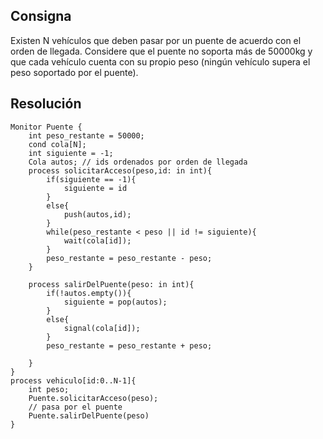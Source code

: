 ## Consigna

Existen N vehículos que deben pasar por un puente de acuerdo con el orden de llegada.
Considere que el puente no soporta más de 50000kg y que cada vehículo cuenta con su propio
peso (ningún vehículo supera el peso soportado por el puente).


## Resolución


```
Monitor Puente {
    int peso_restante = 50000;
    cond cola[N];
    int siguiente = -1;
    Cola autos; // ids ordenados por orden de llegada
    process solicitarAcceso(peso,id: in int){
        if(siguiente == -1){
            siguiente = id
        }
        else{
            push(autos,id);
        }
        while(peso_restante < peso || id != siguiente){
            wait(cola[id]);
        }
        peso_restante = peso_restante - peso;
    }

    process salirDelPuente(peso: in int){
        if(!autos.empty()){
            siguiente = pop(autos);        
        }
        else{
            signal(cola[id]);
        }
        peso_restante = peso_restante + peso;
        
    }
}
process vehiculo[id:0..N-1]{
    int peso;
    Puente.solicitarAcceso(peso);
    // pasa por el puente
    Puente.salirDelPuente(peso)
}
```